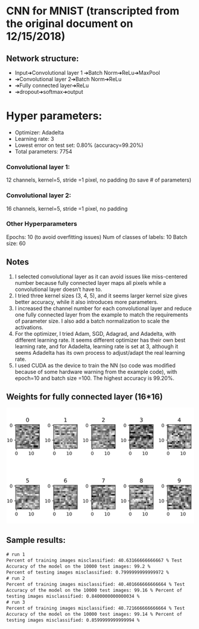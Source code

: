 # CNN for MNIST (transcripted from the original document on 12/15/2018)
## Network structure:
* Input➔Convolutional layer 1 ➔Batch Norm➔ReLu➔MaxPool
* ➔Convolutional layer 2➔Batch Norm➔ReLu
* ➔Fully connected layer➔ReLu
* ➔dropout➔softmax➔output
# Hyper parameters:
* Optimizer: Adadelta
* Learning rate: 3
* Lowest error on test set: 0.80% (accuracy=99.20%) 
* Total parameters: 7754

### Convolutional layer 1:
12 channels, kernel=5, stride =1 pixel, no padding (to save # of parameters)
### Convolutional layer 2:
16 channels, kernel=5, stride =1 pixel, no padding
### Other Hyperparameters
Epochs: 10 (to avoid overfitting issues)
Num of classes of labels: 10 
Batch size: 60

## Notes
1. I selected convolutional layer as it can avoid issues like miss-centered number because fully connected layer maps all pixels while a convolutional layer doesn’t have to. 
1. I tried three kernel sizes (3, 4, 5), and it seems larger kernel size gives better accuracy, while it also introduces more parameters. 
1. I increased the channel number for each convolutional layer and reduce one fully connected layer from the example to match the requirements of parameter size. I also add a batch normalization to scale the activations. 
1. For the optimizer, I tried Adam, SGD, Adagrad, and Adadelta, with different learning rate. It seems different optimizer has their own best learning rate, and for Adadelta, learning rate is set at 3, although it seems Adadelta has its own process to adjust/adapt the real learning rate.
1. I used CUDA as the device to train the NN (so code was modified because of some hardware warning from the example code), with epoch=10 and batch size =100. The highest accuracy is 99.20%.

## Weights for fully connected layer (16*16)
![Weights](images/weights.png)


## Sample results:
```
# run 1
Percent of training images misclassified: 40.63166666666667 % Test Accuracy of the model on the 10000 test images: 99.2 % 
Percent of testing images misclassified: 0.7999999999999972 %
# run 2
Percent of training images misclassified: 40.401666666666664 % Test Accuracy of the model on the 10000 test images: 99.16 % Percent of testing images misclassified: 0.8400000000000034 %
# run 3
Percent of training images misclassified: 40.721666666666664 % Test Accuracy of the model on the 10000 test images: 99.14 % Percent of testing images misclassified: 0.8599999999999994 %
```
